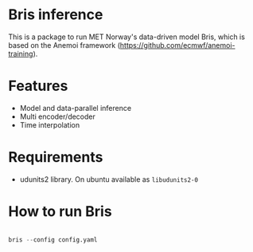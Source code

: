 # Bris inference

This is a package to run MET Norway's data-driven model Bris, which is based on the Anemoi framework
(https://github.com/ecmwf/anemoi-training).

# Features
- Model and data-parallel inference
- Multi encoder/decoder
- Time interpolation

# Requirements

- udunits2 library. On ubuntu available as `libudunits2-0`

# How to run Bris

```python

bris --config config.yaml
```
